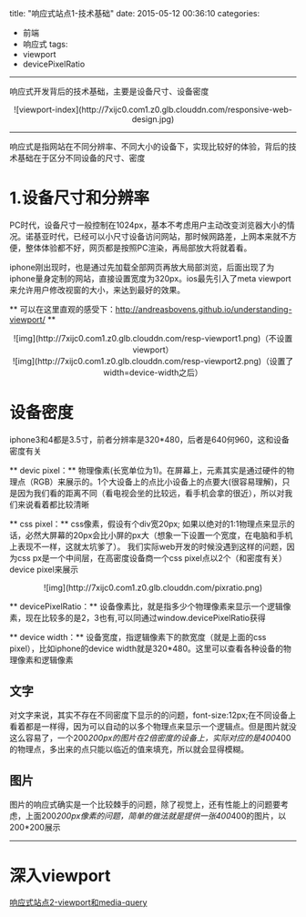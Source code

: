 title: "响应式站点1-技术基础"
date: 2015-05-12 00:36:10
categories: 
- 前端
- 响应式
tags: 
- viewport
- devicePixelRatio
---

响应式开发背后的技术基础，主要是设备尺寸、设备密度
<center>![viewport-index](http://7xijc0.com1.z0.glb.clouddn.com/responsive-web-design.jpg)</center>

<!--more-->
- - -
响应式是指网站在不同分辨率、不同大小的设备下，实现比较好的体验，背后的技术基础在于区分不同设备的尺寸、密度

# 1.设备尺寸和分辨率
PC时代，设备尺寸一般控制在1024px，基本不考虑用户主动改变浏览器大小的情况。诺基亚时代，已经可以小尺寸设备访问网站，那时候网路差，上网本来就不方便，整体体验都不好，网页都是按照PC渲染，再局部放大将就着看。

iphone刚出现时，也是通过先加载全部网页再放大局部浏览，后面出现了为iphone量身定制的网站，直接设置宽度为320px。ios最先引入了meta viewport来允许用户修改视窗的大小，来达到最好的效果。

** 可以在这里直观的感受下：http://andreasbovens.github.io/understanding-viewport/ **
       
  <center>![img](http://7xijc0.com1.z0.glb.clouddn.com/resp-viewport1.png)（不设置viewport）</center>
    
  <center>![img](http://7xijc0.com1.z0.glb.clouddn.com/resp-viewport2.png)（设置了width=device-width之后）</center>

# 设备密度
iphone3和4都是3.5寸，前者分辨率是320*480，后者是640何960，这和设备密度有关

** devic pixel：** 物理像素(长宽单位为1)。在屏幕上，元素其实是通过硬件的物理点（RGB）来展示的。1个大设备上的点比小设备上的点要大(很容易理解)，只是因为我们看的距离不同（看电视会坐的比较远，看手机会拿的很近），所以对我们来说看着都比较清晰

** css pixel：** css像素，假设有个div宽20px; 如果以绝对的1:1物理点来显示的话，必然大屏幕的20px会比小屏的px大（想象一下设置一个宽度，在电脑和手机上表现不一样，这就太坑爹了）。 我们实际web开发的时候没遇到这样的问题，因为css px是一个中间层，在高密度设备商一个css pixel点以2个（和密度有关）device pixel来展示

<center>![img](http://7xijc0.com1.z0.glb.clouddn.com/pixratio.png)</center>

** devicePixelRatio：** 设备像素比，就是指多少个物理像素来显示一个逻辑像素，现在比较多的是2，3也有,可以同通过window.devicePixelRatio获得

** device width：** 设备宽度，指逻辑像素下的款宽度（就是上面的css pixel），比如iphone的device width就是320*480。这里可以查看各种设备的物理像素和逻辑像素

## 文字
对文字来说，其实不存在不同密度下显示的的问题，font-size:12px;在不同设备上看着都是一样得，因为可以自动的以多个物理点来显示一个逻辑点。但是图片就没这么容易了，一个200*200px的图片在2倍密度的设备上，实际对应的是400*400的物理点，多出来的点只能以临近的值来填充，所以就会显得模糊。

## 图片
图片的响应式确实是一个比较棘手的问题，除了视觉上，还有性能上的问题要考虑，上面200*200px像素的问题，简单的做法就是提供一张400*400的图片，以200*200展示

- - -

# 深入viewport
[响应式站点2-viewport和media-query](http://bhsc881114.github.io/2015/05/22/%E5%93%8D%E5%BA%94%E5%BC%8F%E7%AB%99%E7%82%B92-viewport%E5%92%8Cmedia-query/)
